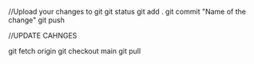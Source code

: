//Upload your changes to git 
git status 
git add . 
git commit "Name of the change"
git push    


//UPDATE CAHNGES 

git fetch origin 
git checkout main 
git pull
